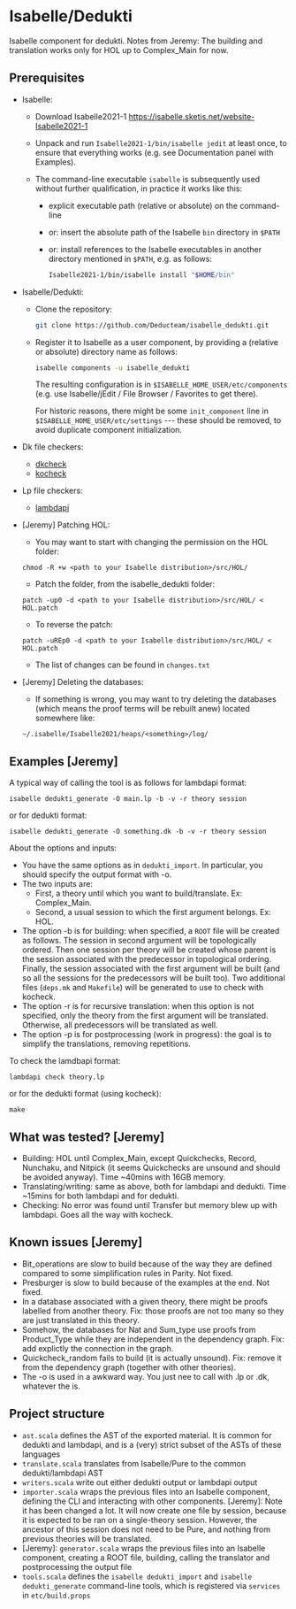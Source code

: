 # Isabelle/Dedukti

Isabelle component for dedukti.
Notes from Jeremy: The building and translation works only for HOL up to Complex_Main for now.


## Prerequisites

  * Isabelle:

      - Download Isabelle2021-1
        https://isabelle.sketis.net/website-Isabelle2021-1

      - Unpack and run `Isabelle2021-1/bin/isabelle jedit` at least
        once, to ensure that everything works (e.g. see Documentation
        panel with Examples).

      - The command-line executable `isabelle` is subsequently used
        without further qualification, in practice it works like this:

          + explicit executable path (relative or absolute) on the command-line

          + or: insert the absolute path of the Isabelle `bin`
            directory in `$PATH`

          + or: install references to the Isabelle executables in
            another directory mentioned in `$PATH`, e.g. as follows:
            ```bash
            Isabelle2021-1/bin/isabelle install "$HOME/bin"
            ```

  * Isabelle/Dedukti:

      - Clone the repository:
        ```bash
        git clone https://github.com/Deducteam/isabelle_dedukti.git
        ```

      - Register it to Isabelle as a user component, by providing a
        (relative or absolute) directory name as follows:
        ```bash
        isabelle components -u isabelle_dedukti
        ```
        The resulting configuration is in `$ISABELLE_HOME_USER/etc/components`
        (e.g. use Isabelle/jEdit / File Browser / Favorites to get there).

        For historic reasons, there might be some `init_component`
        line in `$ISABELLE_HOME_USER/etc/settings` --- these should be
        removed, to avoid duplicate component initialization.

  * Dk file checkers:

    - [dkcheck](https://github.com/Deducteam/Dedukti)
    - [kocheck](https://github.com/01mf02/kontroli-rs)
    
  * Lp file checkers:
  
    - [lambdapi](https://github.com/Deducteam/lambdapi)

  * [Jeremy] Patching HOL:

    - You may want to start with changing the permission on the HOL folder:

    ```
    chmod -R +w <path to your Isabelle distribution>/src/HOL/
    ```

    - Patch the folder, from the isabelle_dedukti folder:

    ```
    patch -up0 -d <path to your Isabelle distribution>/src/HOL/ < HOL.patch
    ```

    - To reverse the patch:

    ```
    patch -uREp0 -d <path to your Isabelle distribution>/src/HOL/ < HOL.patch
    ```

    - The list of changes can be found in `changes.txt`

  * [Jeremy] Deleting the databases:

    - If something is wrong, you may want to try deleting the databases (which means the proof terms will be rebuilt anew) located somewhere like:

    ```
    ~/.isabelle/Isabelle2021/heaps/<something>/log/
    ```


## Examples [Jeremy]

A typical way of calling the tool is as follows for lambdapi format:

```
isabelle dedukti_generate -O main.lp -b -v -r theory session
```

or for dedukti format:

```
isabelle dedukti_generate -O something.dk -b -v -r theory session
```

About the options and inputs:

  * You have the same options as in `dedukti_import`. In particular, you should specify the output format with -o.
  * The two inputs are:
    - First, a theory until which you want to build/translate. Ex: Complex_Main.
    - Second, a usual session to which the first argument belongs. Ex: HOL.
  * The option -b is for building: when specified, a `ROOT` file will be created as follows. The session in second argument will be topologically ordered. Then one session per theory will be created whose parent is the session associated with the predecessor in topological ordering. Finally, the session associated with the first argument will be built (and so all the sessions for the predecessors will be built too). Two additional files (`deps.mk` and `Makefile`) will be generated to use to check with kocheck.
  * The option -r is for recursive translation: when this option is not specified, only the theory from the first argument will be translated. Otherwise, all predecessors will be translated as well.
  * The option -p is for postprocessing (work in progress): the goal is to simplify the translations, removing repetitions.

To check the lamdbapi format:

```
lambdapi check theory.lp
```

or for the dedukti format (using kocheck):

```
make
```


## What was tested? [Jeremy]

  * Building: HOL until Complex_Main, except Quickchecks, Record, Nunchaku, and Nitpick (it seems Quickchecks are unsound and should be avoided anyway). Time ~40mins with 16GB memory.
  * Translating/writing: same as above, both for lambdapi and dedukti. Time ~15mins for both lambdapi and for dedukti.
  * Checking: No error was found until Transfer but memory blew up with lambdapi. Goes all the way with kocheck.


## Known issues [Jeremy]

  * Bit_operations are slow to build because of the way they are defined compared to some simplification rules in Parity. Not fixed.
  * Presburger is slow to build because of the examples at the end. Not fixed.
  * In a database associated with a given theory, there might be proofs labelled from another theory. Fix: those proofs are not too many so they are just translated in this theory.
  * Somehow, the databases for Nat and Sum_type use proofs from Product_Type while they are independent in the dependency graph. Fix: add explictly the connection in the graph. 
  * Quickcheck_random fails to build (it is actually unsound). Fix: remove it from the dependency graph (together with other theories).
  * The -o is used in a awkward way. You just nee to call with <something>.lp or <something>.dk, whatever the <something> is.


## Project structure
- `ast.scala` defines the AST of the exported material. It is common for dedukti and lambdapi, and is a (very) strict subset of the ASTs of these languages
- `translate.scala` translates from Isabelle/Pure to the common dedukti/lambdapi AST
- `writers.scala` write out either dedukti output or lambdapi output
- `importer.scala` wraps the previous files into an Isabelle component, defining the CLI and interacting with other components. [Jeremy]: Note it has been changed a lot. It will now create one file by session, because it is expected to be ran on a single-theory session. However, the ancestor of this session does not need to be Pure, and nothing from previous theories will be translated.
- [Jeremy]: `generator.scala` wraps the previous files into an Isabelle component, creating a ROOT file, building, calling the translator and postprocessing the output file
- `tools.scala` defines the `isabelle dedukti_import` and `isabelle dedukti_generate` command-line tools,
  which is registered via `services` in `etc/build.props`

